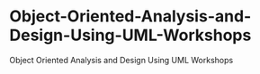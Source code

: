 # Object-Oriented-Analysis-and-Design-Using-UML-Workshops
Object Oriented Analysis and Design Using UML Workshops
